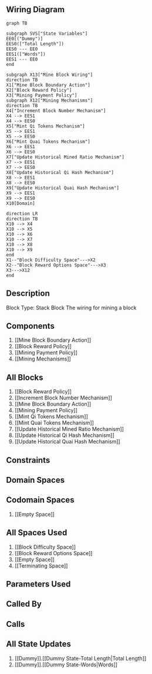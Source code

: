 ## Wiring Diagram

```mermaid
graph TB

subgraph SVS["State Variables"]
EE0[("Dummy")]
EES0(["Total Length"])
EES0 --- EE0
EES1(["Words"])
EES1 --- EE0
end

subgraph X13["Mine Block Wiring"]
direction TB
X1["Mine Block Boundary Action"]
X2["Block Reward Policy"]
X3["Mining Payment Policy"]
subgraph X12["Mining Mechanisms"]
direction TB
X4["Increment Block Number Mechanism"]
X4 --> EES1
X4 --> EES0
X5["Mint Qi Tokens Mechanism"]
X5 --> EES1
X5 --> EES0
X6["Mint Quai Tokens Mechanism"]
X6 --> EES1
X6 --> EES0
X7["Update Historical Mined Ratio Mechanism"]
X7 --> EES1
X7 --> EES0
X8["Update Historical Qi Hash Mechanism"]
X8 --> EES1
X8 --> EES0
X9["Update Historical Quai Hash Mechanism"]
X9 --> EES1
X9 --> EES0
X10[Domain]

direction LR
direction TB
X10 --> X4
X10 --> X5
X10 --> X6
X10 --> X7
X10 --> X8
X10 --> X9
end
X1--"Block Difficulty Space"--->X2
X2--"Block Reward Options Space"--->X3
X3--->X12
end
```

## Description

Block Type: Stack Block
The wiring for mining a block
## Components
1. [[Mine Block Boundary Action]]
2. [[Block Reward Policy]]
3. [[Mining Payment Policy]]
4. [[Mining Mechanisms]]

## All Blocks
1. [[Block Reward Policy]]
2. [[Increment Block Number Mechanism]]
3. [[Mine Block Boundary Action]]
4. [[Mining Payment Policy]]
5. [[Mint Qi Tokens Mechanism]]
6. [[Mint Quai Tokens Mechanism]]
7. [[Update Historical Mined Ratio Mechanism]]
8. [[Update Historical Qi Hash Mechanism]]
9. [[Update Historical Quai Hash Mechanism]]

## Constraints

## Domain Spaces

## Codomain Spaces
1. [[Empty Space]]

## All Spaces Used
1. [[Block Difficulty Space]]
2. [[Block Reward Options Space]]
3. [[Empty Space]]
4. [[Terminating Space]]

## Parameters Used

## Called By

## Calls

## All State Updates
1. [[Dummy]].[[Dummy State-Total Length|Total Length]]
2. [[Dummy]].[[Dummy State-Words|Words]]

